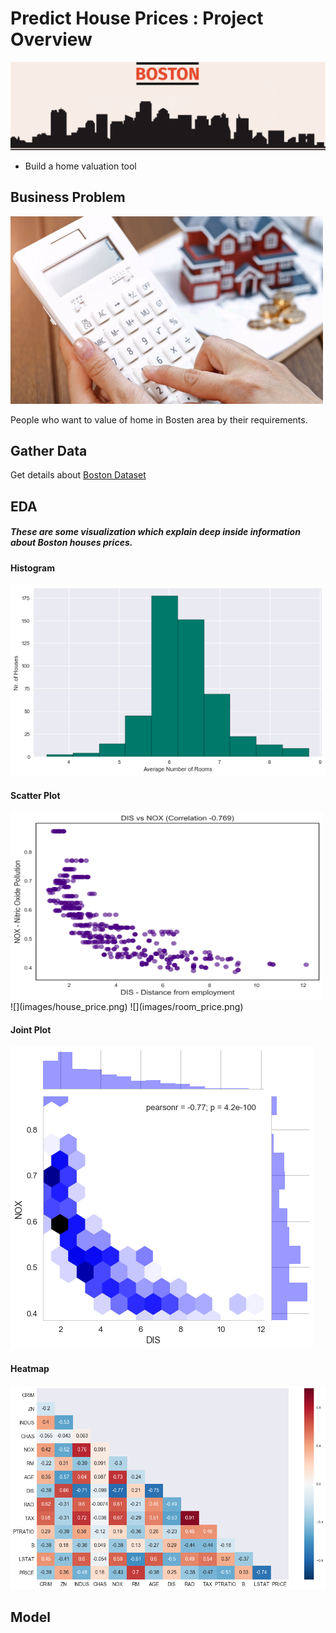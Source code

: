 # Predict House Prices : Project Overview
![](images/boston.png)
* Build a home valuation tool
   

## Business Problem
  <img src="images/problem.png" width ="500" height="300" >
  
  People who want to value of home in Bosten area by their requirements.

## Gather Data
  Get details about [Boston Dataset](https://scikit-learn.org/stable/modules/generated/sklearn.datasets.load_boston.html)
   
## EDA
##### These are some visualization which explain deep inside information about Boston houses prices.
#### Histogram
   ![](images/avg_no_room.png)    
#### Scatter Plot   
   <img src="images/distance.png" width ="500" height="300" >   
   ![](images/house_price.png)
   ![](images/room_price.png)
   
#### Joint Plot   
   ![](images/download.png) 

#### Heatmap   
   ![](images/heatmap.png)
      
      
## Model
